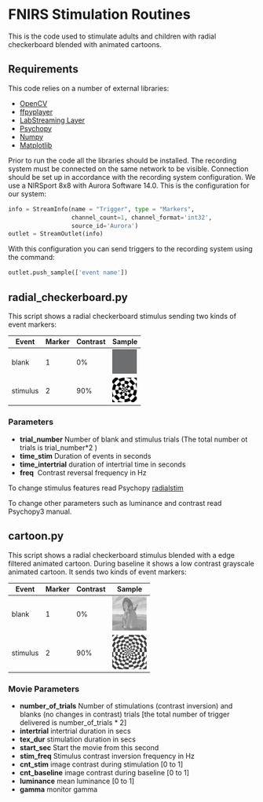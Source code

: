 # FNIRS Stimulation Routines

This is the code used to stimulate adults and children with radial checkerboard blended with animated cartoons.

## Requirements

This code relies on a number of external libraries:

* [OpenCV](https://docs.opencv.org/master/d6/d00/tutorial_py_root.html)
* [ffpyplayer](https://pypi.org/project/ffpyplayer/)
* [LabStreaming Layer](https://github.com/sccn/labstreaminglayer)
* [Psychopy](https://www.psychopy.org/)
* [Numpy](https://numpy.org/)
* [Matplotlib](https://matplotlib.org/)

Prior to run the code all the libraries should be installed.
The recording system must be connected on the same network to be visible. Connection should be set up in accordance with the recording system configuration.
We use a NIRSport 8x8 with Aurora Software 14.0.
This is the configuration for our system:

```python
info = StreamInfo(name = "Trigger", type = "Markers",
                  channel_count=1, channel_format='int32',
                  source_id='Aurora')
outlet = StreamOutlet(info)
```

With this configuration you can send triggers to the recording system using the command:

```python
outlet.push_sample(['event name'])
```

## radial_checkerboard.py

This script shows a radial checkerboard stimulus sending two kinds of event markers:

| Event    | Marker | Contrast |Sample|
|----------|--------|----------|------|
| blank    | 1      |       0% | <img src="images/grey.jpg" width="50" height="50"/>     |
| stimulus | 2      | 90%      |<img src="images/rad_stim.gif" width="50" height="50"/> |

### Parameters

* **trial_number** Number of blank and stimulus trials (The total number ot trials is trial_number*2 )
* **time_stim**  Duration of events in seconds
* **time_intertrial**  duration of intertrial time in seconds
* **freq**  Contrast reversal frequency in Hz

To change stimulus features read Psychopy [radialstim](https://www.psychopy.org/api/visual/radialstim.html)

To change other parameters such as luminance and contrast read Psychopy3 manual.

## cartoon.py

This script shows a radial checkerboard stimulus blended with a edge filtered animated cartoon. During baseline it shows a low contrast grayscale animated cartoon. It sends two kinds of event markers:

| Event    | Marker | Contrast |Sample|
|----------|--------|----------|------|
| blank    | 1      |       0% | [<img src="images/cartoon_b.png" width="70" height="70"/>](images/cartoon_b.png)     |
| stimulus | 2      | 90%      |[<img src="images/cartoon_s.png" width="70" height="70"/>](images/cartoon_s.png) |

### Movie Parameters

* **number_of_trials** Number of stimulations (contrast inversion) and blanks (no changes in contrast) trials [the total number of trigger delivered is number_of_trials * 2]
* **intertrial** intertrial duration in secs
* **tex_dur** stimulation duration in secs
* **start_sec** Start the movie from  this second
* **stim_freq**  Stimulus contrast inversion frequency in Hz
* **cnt_stim** image contrast during stimulation [0 to 1]
* **cnt_baseline** image contrast during baseline [0 to 1]
* **luminance** mean luminance [0 to 1]
* **gamma** monitor gamma
